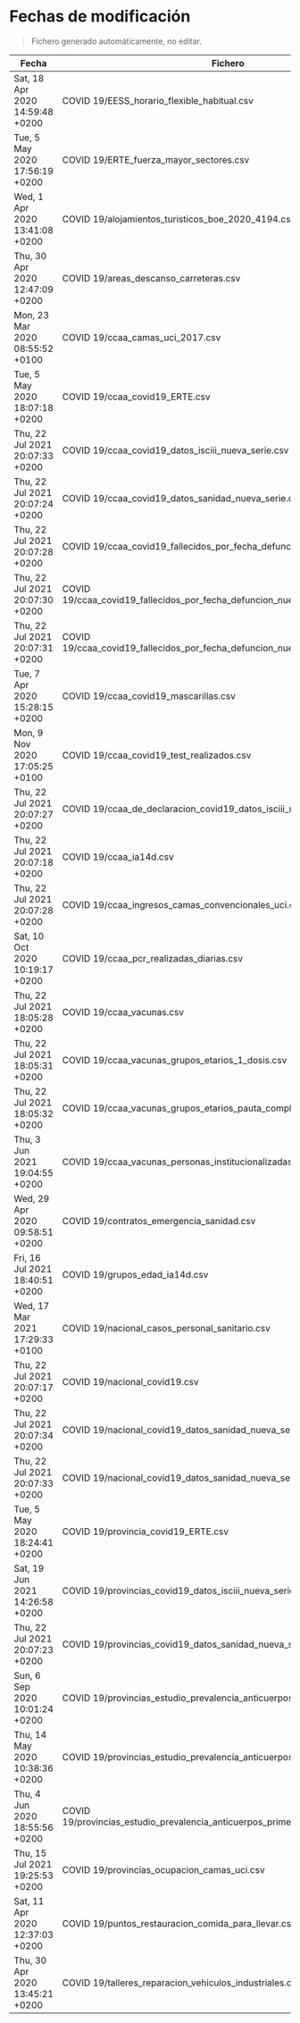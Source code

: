 # Fechas de modificación

> Fichero generado automáticamente, no editar.

| Fecha                           | Fichero                  |
|---------------------------------|--------------------------|
| Sat, 18 Apr 2020 14:59:48 +0200  | COVID 19/EESS_horario_flexible_habitual.csv |
| Tue, 5 May 2020 17:56:19 +0200  | COVID 19/ERTE_fuerza_mayor_sectores.csv |
| Wed, 1 Apr 2020 13:41:08 +0200  | COVID 19/alojamientos_turisticos_boe_2020_4194.csv |
| Thu, 30 Apr 2020 12:47:09 +0200  | COVID 19/areas_descanso_carreteras.csv |
| Mon, 23 Mar 2020 08:55:52 +0100  | COVID 19/ccaa_camas_uci_2017.csv |
| Tue, 5 May 2020 18:07:18 +0200  | COVID 19/ccaa_covid19_ERTE.csv |
| Thu, 22 Jul 2021 20:07:33 +0200  | COVID 19/ccaa_covid19_datos_isciii_nueva_serie.csv |
| Thu, 22 Jul 2021 20:07:24 +0200  | COVID 19/ccaa_covid19_datos_sanidad_nueva_serie.csv |
| Thu, 22 Jul 2021 20:07:28 +0200  | COVID 19/ccaa_covid19_fallecidos_por_fecha_defuncion_nueva_serie.csv |
| Thu, 22 Jul 2021 20:07:30 +0200  | COVID 19/ccaa_covid19_fallecidos_por_fecha_defuncion_nueva_serie_long.csv |
| Thu, 22 Jul 2021 20:07:31 +0200  | COVID 19/ccaa_covid19_fallecidos_por_fecha_defuncion_nueva_serie_original.csv |
| Tue, 7 Apr 2020 15:28:15 +0200  | COVID 19/ccaa_covid19_mascarillas.csv |
| Mon, 9 Nov 2020 17:05:25 +0100  | COVID 19/ccaa_covid19_test_realizados.csv |
| Thu, 22 Jul 2021 20:07:27 +0200  | COVID 19/ccaa_de_declaracion_covid19_datos_isciii_nueva_serie.csv |
| Thu, 22 Jul 2021 20:07:18 +0200  | COVID 19/ccaa_ia14d.csv |
| Thu, 22 Jul 2021 20:07:28 +0200  | COVID 19/ccaa_ingresos_camas_convencionales_uci.csv |
| Sat, 10 Oct 2020 10:19:17 +0200  | COVID 19/ccaa_pcr_realizadas_diarias.csv |
| Thu, 22 Jul 2021 18:05:28 +0200  | COVID 19/ccaa_vacunas.csv |
| Thu, 22 Jul 2021 18:05:31 +0200  | COVID 19/ccaa_vacunas_grupos_etarios_1_dosis.csv |
| Thu, 22 Jul 2021 18:05:32 +0200  | COVID 19/ccaa_vacunas_grupos_etarios_pauta_completa.csv |
| Thu, 3 Jun 2021 19:04:55 +0200  | COVID 19/ccaa_vacunas_personas_institucionalizadas.csv |
| Wed, 29 Apr 2020 09:58:51 +0200  | COVID 19/contratos_emergencia_sanidad.csv |
| Fri, 16 Jul 2021 18:40:51 +0200  | COVID 19/grupos_edad_ia14d.csv |
| Wed, 17 Mar 2021 17:29:33 +0100  | COVID 19/nacional_casos_personal_sanitario.csv |
| Thu, 22 Jul 2021 20:07:17 +0200  | COVID 19/nacional_covid19.csv |
| Thu, 22 Jul 2021 20:07:34 +0200  | COVID 19/nacional_covid19_datos_sanidad_nueva_serie.csv |
| Thu, 22 Jul 2021 20:07:33 +0200  | COVID 19/nacional_covid19_datos_sanidad_nueva_serie_grupos_edad.csv |
| Tue, 5 May 2020 18:24:41 +0200  | COVID 19/provincia_covid19_ERTE.csv |
| Sat, 19 Jun 2021 14:26:58 +0200  | COVID 19/provincias_covid19_datos_isciii_nueva_serie.csv |
| Thu, 22 Jul 2021 20:07:23 +0200  | COVID 19/provincias_covid19_datos_sanidad_nueva_serie.csv |
| Sun, 6 Sep 2020 10:01:24 +0200  | COVID 19/provincias_estudio_prevalencia_anticuerpos_final.csv |
| Thu, 14 May 2020 10:38:36 +0200  | COVID 19/provincias_estudio_prevalencia_anticuerpos_primera_ronda.csv |
| Thu, 4 Jun 2020 18:55:56 +0200  | COVID 19/provincias_estudio_prevalencia_anticuerpos_primera_y_segunda_ronda.csv |
| Thu, 15 Jul 2021 19:25:53 +0200  | COVID 19/provincias_ocupacion_camas_uci.csv |
| Sat, 11 Apr 2020 12:37:03 +0200  | COVID 19/puntos_restauracion_comida_para_llevar.csv |
| Thu, 30 Apr 2020 13:45:21 +0200  | COVID 19/talleres_reparacion_vehiculos_industriales.csv |
